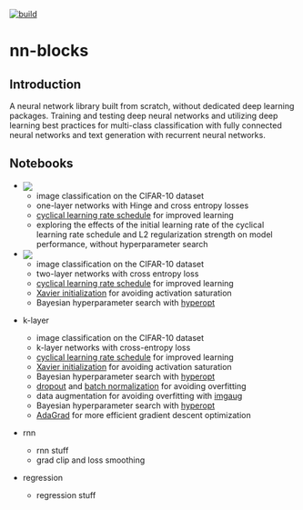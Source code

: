 [![build](https://github.com/mark-antal-csizmadia/nn-blocks/actions/workflows/main.yml/badge.svg)](https://github.com/mark-antal-csizmadia/nn-blocks/actions/workflows/main.yml)

# nn-blocks

## Introduction

A neural network library built from scratch, without dedicated deep learning packages. Training and testing deep neural networks and utilizing deep learning best practices for multi-class classification with fully connected neural networks and text generation with recurrent neural networks.

## Notebooks

- <a href="https://nbviewer.jupyter.org/github/mark-antal-csizmadia/nn-blocks/blob/main/one-layer.ipynb">
    <img align="center" src="https://img.shields.io/badge/Jupyter-one%5Flayer.ipynb-informational?style=flat&logo=Jupyter&logoColor=F37626&color=blue" />
  </a>
  
  + image classification on the CIFAR-10 dataset
  + one-layer networks with Hinge and cross entropy losses
  + [cyclical learning rate schedule](https://arxiv.org/abs/1506.01186) for improved learning
  + exploring the effects of the initial learning rate of the cyclical learning rate schedule and L2 regularization strength on model performance, without hyperparameter search


- <a href="https://nbviewer.jupyter.org/github/mark-antal-csizmadia/nn-blocks/blob/main/two-layer.ipynb">
    <img align="center" src="https://img.shields.io/badge/Jupyter-two%5Flayer.ipynb-informational?style=flat&logo=Jupyter&logoColor=F37626&color=blue" />
  </a>
  
  + image classification on the CIFAR-10 dataset
  + two-layer networks with cross entropy loss
  + [cyclical learning rate schedule](https://arxiv.org/abs/1506.01186) for improved learning
  + [Xavier initialization](https://proceedings.mlr.press/v9/glorot10a/glorot10a.pdf) for avoiding activation saturation
  + Bayesian hyperparameter search with [hyperopt](https://github.com/hyperopt/hyperopt)
    

- k-layer
    + image classification on the CIFAR-10 dataset
    + k-layer networks with cross-entropy loss
    + [cyclical learning rate schedule](https://arxiv.org/abs/1506.01186) for improved learning
    + [Xavier initialization](https://proceedings.mlr.press/v9/glorot10a/glorot10a.pdf) for avoiding activation saturation
    + Bayesian hyperparameter search with [hyperopt](https://github.com/hyperopt/hyperopt)
    + [dropout](https://jmlr.org/papers/v15/srivastava14a.html) and [batch normalization](https://arxiv.org/abs/1502.03167) for avoiding overfitting
    + data augmentation for avoiding overfitting with [imgaug](https://github.com/aleju/imgaug)
    + Bayesian hyperparameter search with [hyperopt](https://github.com/hyperopt/hyperopt)
    + [AdaGrad](https://www.jmlr.org/papers/volume12/duchi11a/duchi11a.pdf) for more efficient gradient descent optimization
    
- rnn
    + rnn stuff
    + grad clip and loss smoothing
    
- regression
    + regression stuff
    
